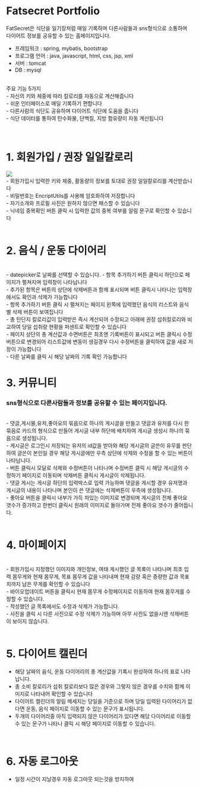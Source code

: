
Fatsecret Portfolio
=============

FatSecret은 식단을 일기장처럼 매일 기록하며 다른사람들과 sns형식으로 소통하며 다이어트 정보를 공유할 수 있는 홈페이지입니다.<br>


* 프레임워크 : spring, mybatis, bootstrap
* 프로그램 언어 : java, javascript, html, css, jsp, xml
* 서버 : tomcat
* DB : mysql


<br>
주요 기능 5가지<br>
- 자신의 키와 체중에 따라 칼로리를 자동으로 계산해줍니다<br>
- 쉬운 인터페이스로 매일 기록하기 편합니다<br>
- 다른사람의 식단도 공유하며 다이어트 식단에 도움을 줍니다<br>
- 식단 데이터를 통하여 탄수화물, 단백질, 지방 함유량이 자동 계산됩니다<br>
<br><br>

<h1>1. 회원가입 / 권장 일일칼로리</h1>

<img src="![Sep-14-2022 16-06-51](https://user-images.githubusercontent.com/98947074/190086874-fdf013f7-9982-4378-af0f-2685fe055a83.gif)">


<br>
 - 회원가입시 입력한 키와 체중, 활동량의 정보를 토대로 권장 일일칼로리를 계산받습니다<br>
 - 비밀번호는 EncriptUtils를 사용해 암호화하여 저장합니다<br>
 - 자기소개와 프로필 사진은 원하지 않으면 패스할 수 있습니다<br>
 - 닉네임 중복확인 버튼 클릭 시 입력한 값의 중복 여부를 알림 문구로 확인할 수 있습니다<br>
<br>

<h1>2. 음식 / 운동 다이어리</h1>
<br>
 - datepicker로 날짜를 선택할 수 있습니다.
 - 항목 추가하기 버튼 클릭시 하단으로 페이지가 펼쳐지며 입력창이 나타납니다<br>
 - 추가된 항목은 버튼의 상단에 삭제버튼과 함께 표시되며 버튼 클릭시 나타나는 입력창에서도 확인과 삭제가 가능합니다<br>
 - 항목 추가하기 버튼 클릭 시 펼쳐지는 페이지 왼쪽에 입력했던 음식의 리스트와 음식별 삭제 버튼이 보여집니다<br>
 - 총 탄단지 칼로리값이 입력받은 즉시 계산되어 수정되고 아래에 권장 섭취칼로리와 비교하여 당일 섭취량 현황을 퍼센트로 확인할 수 있습니다<br>
 - 페이지 상단의 총 계산값과 수면버튼은 최초엔 기록버튼이 표시되고 버튼 클릭시 수정버튼으로 변경되어 리스트값에 변동이 생길경우 다시 수정버튼을 클릭하여 값을 새로 저장이 가능합니다<br>
 - 다른 날짜를 클릭 시 해당 날짜의 기록 확인 가능합니다

<br>
<h1>3. 커뮤니티</h1>
<h3>sns형식으로 다른사람들과 정보를 공유할 수 있는 페이지입니다.</h3>
<br>
 - 댓글,게시물,유저,좋아요의 묶음으로 하나의 게시글을 만들고 댓글과 유저를 다시 한묶음로 카드의 형식으로 만들어 게시글 내부 하단에 배치하여 게시글 생성시 하나의 묶음으로 생성됩니다.<br>
 - 게시글은 로그인시 저장되는 유저의 id값을 받아와 해당 게시글의 글쓴이 유무를 판단하여 글쓴이 본인일 경우 해당 게시글에만 우측 상단에 삭제와 수정을 할 수 있는 버튼이 나타납니다.<br>
 - 버튼 클릭시 모달로 삭제와 수정버튼이 나타나며 수정버튼 클릭 시 해당 게시글의 수정하기 페이지로 이동되며 삭제버튼 클릭시 게시글이 삭제됩니다.<br>
 - 댓글 게시는 게시글 하단의 입력박스로 입력 가능하며 댓글을 게시할 경우 유저명과 게시글의 내용이 나타나며 본인이 쓴 댓글에는 삭제버튼이 우측에 생성됩니다.<br>
 - 좋아요 버튼을 클릭시 내부가 가득 차있는 이미지로 변경되며 게시글의 전체 좋아요 갯수가 증가하고 한번더 클릭시 원래의 이미지로 돌아가며 전제 좋아요 갯수가 줄어듭니다.<br>

<br>
<h1>4. 마이페이지</h1>
<br>
 - 회원가입시 지정했던 이미지와 개인정보, 여태 게시했던 글 목록이 나타나며 최초 입력 몸무게와 현재 몸무게, 목표 몸무게 값을 나타내며 현재 감량 혹은 증량한 값과 목표치까지 남은 무게를 확인할 수 있습니다<br>
 - 바이오업데이트 버튼을 클릭시 현재 몸무게 수정페이지로 이동하여 현재 몸무게를 수정할 수 있습니다.<br>
 - 작성했던 글 목록에서도 수정과 삭제가 가능합니다.<br>
 - 사진을 클릭 시 다른 사진으로 수정 삭제가 가능하며 아무 사진도 없을시엔 삭제버튼이 보이지 않습니다.<br>

<br>
<h1>5. 다이어트 캘린더</h1>

 - 해당 날짜의 음식, 운동 다이어리의 총 계산값을 기록시 완성하여 하나의 표로 나타납니다.
 - 총 소비 칼로리가 섭취 칼로리보다 많은 경우와 그렇지 않은 경우를 수치와 함께 이미지로 나타내어 확인할 수 있습니다
 - 다이어트 캘린더의 알림 메세지는 당일을 기준으로 하며 당일 입력된 다이어리가 없다면 운동, 음식 페이지로 이동할 수 있는 문구가 표시됩니다.
 - 두개의 다이어리중 아직 입력되지 않은 다이어리가 있다면 해당 다이어리로 이동할 수 있는 문구가 나타나 클릭 시 해당 페이지로 이동할 수 있습니다.
 
 <br>
<h1>6. 자동 로그아웃</h1>

 - 일정 시간이 지날경우 자동 로그아웃 되는것을 방지하여 


